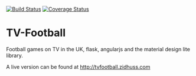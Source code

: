 [![Build Status](https://travis-ci.org/ZidHuss/TV-Football.svg)](https://travis-ci.org/ZidHuss/TV-Football)
[![Coverage Status](https://coveralls.io/repos/ZidHuss/TV-Football/badge.svg?branch=master&service=github)](https://coveralls.io/github/ZidHuss/TV-Football?branch=master)
# TV-Football
Football games on TV in the UK, flask, angularjs and the material design lite library.

A live version can be found at http://tvfootball.zidhuss.com
